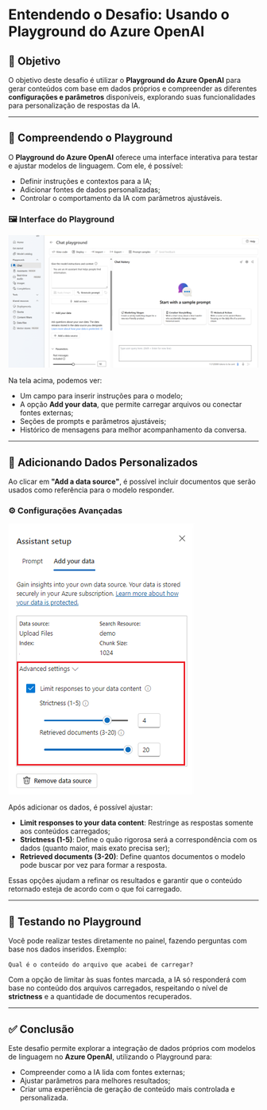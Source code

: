 
# Entendendo o Desafio: Usando o Playground do Azure OpenAI

## 📌 Objetivo

O objetivo deste desafio é utilizar o **Playground do Azure OpenAI** para gerar conteúdos com base em dados próprios e compreender as diferentes **configurações e parâmetros** disponíveis, explorando suas funcionalidades para personalização de respostas da IA.

---

## 🧠 Compreendendo o Playground

O **Playground do Azure OpenAI** oferece uma interface interativa para testar e ajustar modelos de linguagem. Com ele, é possível:

- Definir instruções e contextos para a IA;
- Adicionar fontes de dados personalizadas;
- Controlar o comportamento da IA com parâmetros ajustáveis.

### 🖼️ Interface do Playground

![Chat Playground](/chat-playground-new.png)

Na tela acima, podemos ver:

- Um campo para inserir instruções para o modelo;
- A opção **Add your data**, que permite carregar arquivos ou conectar fontes externas;
- Seções de prompts e parâmetros ajustáveis;
- Histórico de mensagens para melhor acompanhamento da conversa.

---

## 📂 Adicionando Dados Personalizados

Ao clicar em **"Add a data source"**, é possível incluir documentos que serão usados como referência para o modelo responder.

### ⚙️ Configurações Avançadas

![Configurações Avançadas](/studio-advanced-settings.png)

Após adicionar os dados, é possível ajustar:

- **Limit responses to your data content**: Restringe as respostas somente aos conteúdos carregados;
- **Strictness (1-5)**: Define o quão rigorosa será a correspondência com os dados (quanto maior, mais exato precisa ser);
- **Retrieved documents (3-20)**: Define quantos documentos o modelo pode buscar por vez para formar a resposta.

Essas opções ajudam a refinar os resultados e garantir que o conteúdo retornado esteja de acordo com o que foi carregado.

---

## 🧪 Testando no Playground

Você pode realizar testes diretamente no painel, fazendo perguntas com base nos dados inseridos. Exemplo:

```
Qual é o conteúdo do arquivo que acabei de carregar?
```

Com a opção de limitar às suas fontes marcada, a IA só responderá com base no conteúdo dos arquivos carregados, respeitando o nível de **strictness** e a quantidade de documentos recuperados.

---

## ✅ Conclusão

Este desafio permite explorar a integração de dados próprios com modelos de linguagem no **Azure OpenAI**, utilizando o Playground para:

- Compreender como a IA lida com fontes externas;
- Ajustar parâmetros para melhores resultados;
- Criar uma experiência de geração de conteúdo mais controlada e personalizada.

